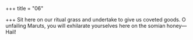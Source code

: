 +++
title = "06"

+++
Sit here on our ritual grass and undertake to give us coveted goods. O unfailing Maruts, you will exhilarate yourselves here on the somian  honey—Hail!  